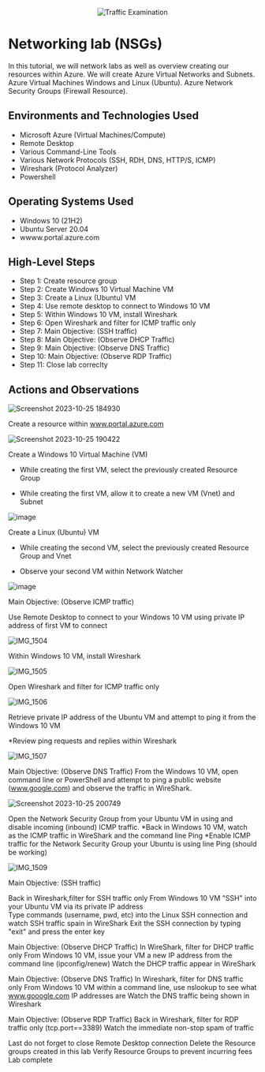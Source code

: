 <p align="center">
<img src="https://i.imgur.com/Ua7udoS.png" alt="Traffic Examination"/>
</p>

<h1>Networking lab (NSGs) </h1>
In this tutorial, we will network labs as well as overview creating our resources within Azure.
We will create Azure Virtual Networks and Subnets. 
Azure Virtual Machines Windows and Linux (Ubuntu). 
Azure Network Security Groups (Firewall Resource).  
<br />



<h2>Environments and Technologies Used</h2>

- Microsoft Azure (Virtual Machines/Compute)
- Remote Desktop
- Various Command-Line Tools
- Various Network Protocols (SSH, RDH, DNS, HTTP/S, ICMP)
- Wireshark (Protocol Analyzer)
- Powershell
  

<h2>Operating Systems Used </h2>

- Windows 10 (21H2)
- Ubuntu Server 20.04
- wwww.portal.azure.com

<h2>High-Level Steps</h2>

- Step 1: Create resource group
- Step 2: Create Windows 10 Virtual Machine VM
- Step 3: Create a Linux (Ubuntu) VM
- Step 4: Use remote desktop to connect to Windows 10 VM
- Step 5: Within Windows 10 VM, install Wireshark
- Step 6: Open Wireshark and filter for ICMP traffic only
- Step 7: Main Objective: (SSH traffic)
- Step 8: Main Objective: (Observe DHCP Traffic)
- Step 9: Main Objective: (Observe DNS Traffic)
- Step 10: Main Objective: (Observe RDP Traffic)
- Step 11: Close lab correclty
  

<h2>Actions and Observations</h2>



![Screenshot 2023-10-25 184930](https://github.com/leticialunaa/networking-lab/assets/146797387/6a6bbb64-42bc-4359-9aff-9e13f09e42a6)

Create a resource within www.portal.azure.com




![Screenshot 2023-10-25 190422](https://github.com/leticialunaa/networking-lab/assets/146797387/5bc97731-3ccd-45e5-bd23-066f4b4a6e9c)

</p>
<p>
Create a Windows 10 Virtual Machine (VM)
  
  * While creating the first VM, select the previously created Resource Group

  * While creating the first VM, allow it to create a new VM (Vnet) and Subnet
  

![image](https://github.com/leticialunaa/networking-lab/assets/146797387/52a301ef-8d34-489b-ba5b-f497050203ad)


Create a Linux (Ubuntu) VM

 * While creating the second VM, select the previously created Resource Group and Vnet

  * Observe your second VM within Network Watcher

  

![image](https://github.com/leticialunaa/networking-lab/assets/146797387/9c3c9ca7-1798-40f6-8f67-8f64c726fed5)


Main Objective: (Observe ICMP traffic)

Use Remote Desktop to connect to your Windows 10 VM using private IP address of first VM to connect 



![IMG_1504](https://github.com/leticialunaa/networking-lab/assets/146797387/fa08ca64-fe19-41db-a71f-ebb7737b5fc0)


Within Windows 10 VM, install Wireshark




![IMG_1505](https://github.com/leticialunaa/networking-lab/assets/146797387/a6c9fe67-fc74-485b-8a26-3163d29e6928)


Open Wireshark and filter for ICMP traffic only



![IMG_1506](https://github.com/leticialunaa/networking-lab/assets/146797387/19bf6926-84eb-42ca-8d05-f92f112b7b35)

Retrieve private IP address of the Ubuntu VM and attempt to ping it from the Windows 10 VM

*Review ping requests and replies within Wireshark


![IMG_1507](https://github.com/leticialunaa/networking-lab/assets/146797387/528d056e-99f4-4f1b-9281-e31b00be6d48)

Main Objective: (Observe DNS Traffic) 
From the Windows 10 VM, open command line or PowerShell and attempt to ping a public website (www.google.com) and observe the traffic in WireShark. 



![Screenshot 2023-10-25 200749](https://github.com/leticialunaa/networking-lab/assets/146797387/cf57b753-b0cb-4edb-bf9a-56f0e9d08397)

Open the Network Security Group from your Ubuntu VM in using and disable incoming (inbound) ICMP traffic. 
*Back in Windows 10 VM, watch as the ICMP traffic in WireShark and the command line Ping
*Enable ICMP traffic for the Network Security Group your Ubuntu is using line Ping (should be working)



![IMG_1509](https://github.com/leticialunaa/networking-lab/assets/146797387/563f938f-2d4a-4a6d-b419-a51f1dde1f53)


Main Objective: (SSH traffic)

Back in Wireshark,filter for SSH traffic only
From Windows 10 VM "SSH" into your Ubuntu VM via its private IP address  
Type commands (username, pwd, etc) into the Linux SSH connection and watch SSH traffic spain in WireShark
Exit the SSH connection by typing "exit" and press the enter key

Main Objective: (Observe DHCP Traffic)
In WireShark, filter for DHCP traffic only
From Windows 10 VM, issue your VM a new IP address from the command line (ipconfig/renew)
Watch the DHCP traffic appear in WireShark

Main Objective: (Observe DNS Traffic)
In Wireshark, filter for DNS traffic only 
From Windows 10 VM within a command line, use nslookup to see what www.gooogle.com IP addresses are
Watch the DNS traffic being shown in Wireshark 

Main Objective: (Observe RDP Traffic)
Back in Wireshark, filter for RDP traffic only (tcp.port==3389)
Watch the immediate non-stop spam of traffic

Last do not forget to close Remote Desktop connection
Delete the Resource groups created in this lab
Verify Resource Groups to prevent incurring fees
Lab complete



